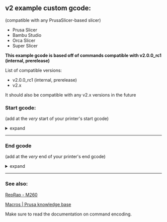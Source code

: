 ## v2 example custom gcode:

(compatible with any PrusaSlicer-based slicer)
- Prusa Slicer
- Bambu Studio
- Orca Slicer
- Super Slicer

**This example gcode is based off of commands compatible with v2.0.0_rc1 (internal, prerelease)**

List of compatible versions:
- v2.0.0_rc1 (internal, prerelease)
- v2.x

It should also be compatible with any v2.x versions in the future


### Start gcode:

(add at the *very* start of your printer's start gcode)

<details>

<summary> expand </summary>

```
; start of my custom stuff:
M260 A8 ; set address to 8
M260 B255 ; setting: mode
M260 B1 ; 1 byte
M260 B3 ; mode: printing
M260 B253 ; setting: print done
M260 B1 ; 1 byte
M260 B0 ; print done: false
{if filament_type[initial_tool]=="PLA"}
M260 B254 ; setting: enclosure temp
M260 B1 ; 1 byte
M260 B15 ; enclosure temp: 15deg
M260 S ; send the current buffer
{elsif filament_type[initial_tool]=="PETG"}
M260 B254 ; setting: enclosure temp
M260 B1 ; 1 byte
M260 B30 ; enclosure temp: 30 deg C
M260 B252 ; setting: max fan speed
M260 B1 ; 1 byte
M260 B127 ; max fan speed: 50%
M260 S ; send the current buffer
{elsif filament_type[initial_tool]=="ASA"||filament_type[initial_tool]=="ABS"}
M260 B254 ; setting: enclosure temp
M260 B1 ; 1 byte
M260 B50 ; enclosure temp: 50 deg C
M260 B252 ; setting: max fan speed
M260 B1 ; 1 byte
M260 B0 ; max fan speed: 0%
M260 S ; send the current buffer
{elsif filament_type[initial_tool]=="FLEX"}
M260 B254 ; setting: enclosure temp
M260 B1 ; 1 byte
M260 B25 ; enclosure temp: 25 deg C
M260 S ; send the current buffer
{elsif filament_type[initial_tool]=="PC"}
M260 B254 ; setting: enclosure temp
M260 B1 ; 1 byte
M260 B50 ; enclosure temp: 50 deg C
M260 B252 ; setting: max fan speed
M260 B1 ; 1 byte
M260 B0 ; max fan speed: 0%
M260 S ; send the current buffer
{elsif filament_type[initial_tool]=="PA"||filament_type[initial_tool]=="NYLON"}
M260 B254 ; setting: enclosure temp
M260 B1 ; 1 byte
M260 B50 ; enclosure temp: 50 deg C
M260 B252 ; setting: max fan speed
M260 B1 ; 1 byte
M260 B0 ; max fan speed: 0%
M260 S ; send the current buffer
{endif}
; end of my custom stuff
```

</details>

---

### End gcode

(add at the *very* end of your printer's end gcode)

<details>

<summary> expand </summary>

```
; start of my custom stuff:
M260 A8 ; set address to 8
M260 B254 ; set temp
M260 B1 ; 1 byte
M260 B20 ; 20 deg. c
M260 B255 ; mode
M260 B1 ; 1 byte
M260 B2 ; cooldown
M260 B253 ; print done
M260 B1 ; 1 byte
M260 B1 ; set print done
M260 S ; send the current buffer
; end of my custom stuff
```

</details>

---

### See also:

[RepRap - M260](https://reprap.org/wiki/G-code#M260:_i2c_Send_Data)

[Macros | Prusa knowledge base](https://help.prusa3d.com/article/macros_1775)

Make sure to read the documentation on command encoding.